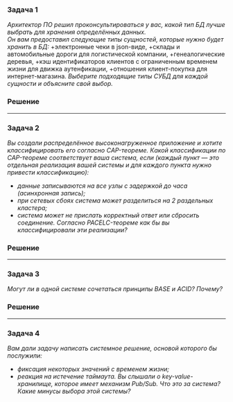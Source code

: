 ### Задача 1
*Архитектор ПО решил проконсультироваться у вас, какой тип БД лучше выбрать для хранения определённых данных.  
Он вам предоставил следующие типы сущностей, которые нужно будет хранить в БД:*
+электронные чеки в json-виде,
+склады и автомобильные дороги для логистической компании,
+генеалогические деревья,
+кэш идентификаторов клиентов с ограниченным временем жизни для движка аутенфикации,
+отношения клиент-покупка для интернет-магазина.
*Выберите подходящие типы СУБД для каждой сущности и объясните свой выбор.*

### Решение


___
### Задача 2
*Вы создали распределённое высоконагруженное приложение и хотите классифицировать его согласно CAP-теореме. Какой классификации по CAP-теореме соответствует ваша система, если (каждый пункт — это отдельная реализация вашей системы и для каждого пункта нужно привести классификацию):*
+ *данные записываются на все узлы с задержкой до часа (асинхронная запись);*
+ *при сетевых сбоях система может разделиться на 2 раздельных кластера;*
+ *система может не прислать корректный ответ или сбросить соединение.*
*Согласно PACELC-теореме как бы вы классифицировали эти реализации?*

### Решение

___
### Задача 3
*Могут ли в одной системе сочетаться принципы BASE и ACID? Почему?*

### Решение

___
### Задача 4
*Вам дали задачу написать системное решение, основой которого бы послужили:*

+ *фиксация некоторых значений с временем жизни;*
+ *реакция на истечение таймаута.*
*Вы слышали о key-value-хранилище, которое имеет механизм Pub/Sub. Что это за система? Какие минусы выбора этой системы?*
